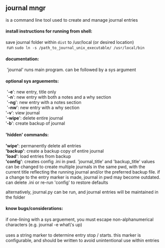 ## journal mngr <br />
is a command line tool used to create and manage journal entries

#### install instructions for running from shell:

save journal folder within `dist` to /usr/local (or desired location)
<br /> run `sudo ln -s /path_to_journal_unix_executable/ /usr/local/bin`

#### documentation:
 'journal' runs main program. can be followed by a sys argument

#### optional sys arguements:
 '**-e**': new entry, title only <br /> '**-n**': new entry with both a notes and a why section <br /> '**-ng**': new entry with a notes section <br /> '**-nw**': new entry with a why section <br />
'**-v**': view journal <br />
'**-wipe**': delete entire journal <br />
'**-b**': create backup of journal

#### 'hidden' commands:

**'wipe'**: permanently delete all entries<br />
**'backup'**: create a backup copy of entire journal<br />
**'load'**: load entries from backup<br />
**'config'**: creates config .ini in pwd. 'journal_title' and 'backup_title' 	values can be changed to create multiple journals in the same pwd, with the 		current title reflecting the running journal and/or the preferred backup file. 	if a change to the entry marker is made, journal in pwd may become outdated. can 	delete .ini or re-run 'config' to restore defaults<br />

alternatively, journal.py can be run, and journal entries will be maintained in the folder

#### know bugs/considerations:

if one-lining with a sys arguement, you must escape non-alphanumerical characters (e.g. journal -e what\\'s up)
<br />
<br />
uses a string marker to determine entry stop / starts. this marker is configurable, and should be written to avoid unintentional use within entries